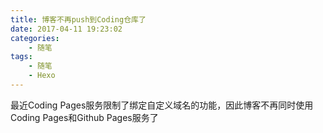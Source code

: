 ```yaml
---
title: 博客不再push到Coding仓库了
date: 2017-04-11 19:23:02
categories:
    - 随笔
tags:
    - 随笔
    - Hexo
---
```


最近Coding Pages服务限制了绑定自定义域名的功能，因此博客不再同时使用Coding Pages和Github Pages服务了

<!-- more -->
